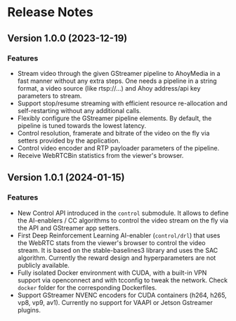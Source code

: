 # Release Notes

## Version 1.0.0 (2023-12-19)

### Features
* Stream video through the given GStreamer pipeline to AhoyMedia in a fast manner without any extra steps. One needs a pipeline in a string format, a video source (like rtsp://...) and Ahoy address/api key parameters to stream.
* Support stop/resume streaming with efficient resource re-allocation and self-restarting without any additional calls.
* Flexibly configure the GStreamer pipeline elements. By default, the pipeline is tuned towards the lowest latency.
* Control resolution, framerate and bitrate of the video on the fly via setters provided by the application.
* Control video encoder and RTP payloader parameters of the pipeline.
* Receive WebRTCBin statistics from the viewer's browser.

## Version 1.0.1 (2024-01-15)

### Features
* New Control API introduced in the `control` submodule. It allows to define the AI-enablers / CC algorithms to control the video stream on the fly via the API and GStreamer app setters.
* First Deep Reinforcement Learning AI-enabler (`control/drl`) that uses the WebRTC stats from the viewer's browser to control the video stream. It is based on the stable-baselines3 library and uses the SAC algorithm. Currently the reward design and hyperparameters are not publicly available.
* Fully isolated Docker environment with CUDA, with a built-in VPN support via openconnect and with tcconfig to tweak the network. Check `docker` folder for the corresponding Dockerfiles.
* Support GStreamer NVENC encoders for CUDA containers (h264, h265, vp8, vp9, av1). Currently no support for VAAPI or Jetson Gstreamer plugins.
